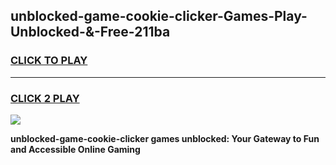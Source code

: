 
## unblocked-game-cookie-clicker-Games-Play-Unblocked-&-Free-211ba
<h3>
<a href="https://premium76.site?title=unblocked-game-cookie-clicker&ref=24A">CLICK TO PLAY</a></h3>
<hr>

<h3>
<a href="https://premium76.site?title=unblocked-game-cookie-clicker&ref=24A">CLICK 2 PLAY</a>
  
</h3>

<a href="https://premium76.site?title=unblocked-game-cookie-clicker&ref=24A"><img src="https://clearcache.store/games.png"></a>


**unblocked-game-cookie-clicker games unblocked: Your Gateway to Fun and Accessible Online Gaming**
